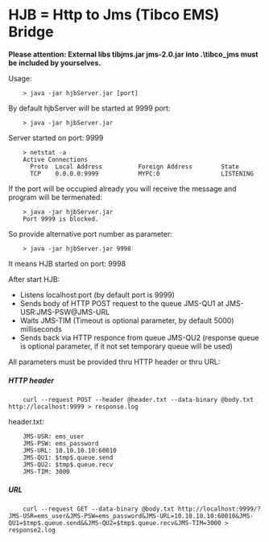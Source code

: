 HJB = Http to Jms (Tibco EMS) Bridge
====================================
**Please attention: External libs tibjms.jar jms-2.0.jar into .\tibco_jms must be included by yourselves.**

Usage:

        > java -jar hjbServer.jar [port]

By default hjbServer will be started at 9999 port:

        > java -jar hjbServer.jar
Server started on port: 9999

        > netstat -a
        Active Connections
          Proto  Local Address          Foreign Address        State
          TCP    0.0.0.0:9999           MYPC:0                 LISTENING

If the port will be occupied already you will receive the message and program will be termenated:

        > java -jar hjbServer.jar
        Port 9999 is blocked.

So provide alternative port number as parameter:

        > java -jar hjbServer.jar 9998
It means HJB started on port: 9998

After start HJB:
* Listens localhost:port (by default port is 9999)
* Sends body of HTTP POST request to the queue JMS-QU1 at JMS-USR:JMS-PSW@JMS-URL
* Waits JMS-TIM (Timeout is optional parameter, by default 5000) milliseconds
* Sends back via HTTP responce from queue JMS-QU2 (response queue is optional parameter, if it not set temporary queue will be used)

All parameters must be provided thru HTTP header or thru URL:

<h5>HTTP header</h5>

        curl --request POST --header @header.txt --data-binary @body.txt http://localhost:9999 > response.log
header.txt:

        JMS-USR: ems_user
        JMS-PSW: ems_password
        JMS-URL: 10.10.10.10:60010
        JMS-QU1: $tmp$.queue.send
        JMS-QU2: $tmp$.queue.recv
        JMS-TIM: 3000

<h5>URL</h5>

        curl --request GET --data-binary @body.txt http://localhost:9999/?JMS-USR=ems_user&JMS-PSW=ems_password&JMS-URL=10.10.10.10:60010&JMS-QU1=$tmp$.queue.send&&JMS-QU2=$tmp$.queue.recv&JMS-TIM=3000 > response2.log

        

